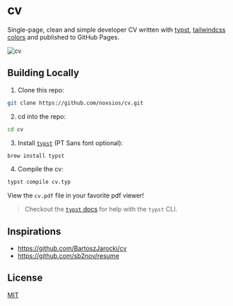 # cv

Single-page, clean and simple developer CV written with [typst](https://typst.app/), [tailwindcss colors](https://github.com/kaarmu/typst-palettes/blob/main/doc/main.pdf) and published to GitHub Pages.

![cv](https://noxsios.github.io/cv/harry-randazzo-cv.png)

## Building Locally

1. Clone this repo:

```bash
git clone https://github.com/noxsios/cv.git
```

2. cd into the repo:

```bash
cd cv
```

3. Install [`typst`](https://github.com/typst/typst) (PT Sans font optional):

```bash
brew install typst
```

4. Compile the cv:

```bash
typst compile cv.typ
```

View the `cv.pdf` file in your favorite pdf viewer!

> Checkout the [`typst` docs](https://typst.app/docs/) for help with the `typst` CLI.

## Inspirations

- <https://github.com/BartoszJarocki/cv>
- <https://github.com/sb2nov/resume>

## License

[MIT](https://choosealicense.com/licenses/mit/)

